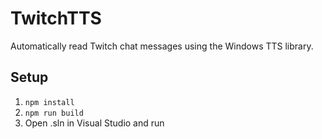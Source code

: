 # TwitchTTS

Automatically read Twitch chat messages using the Windows TTS library.

## Setup
1. `npm install`
2. `npm run build`
3. Open .sln in Visual Studio and run